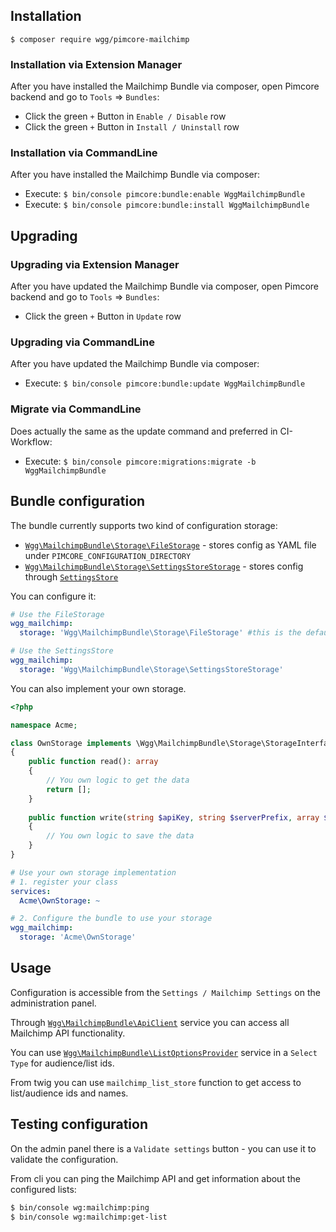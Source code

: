 ## Installation

```shell
$ composer require wgg/pimcore-mailchimp
```

### Installation via Extension Manager

After you have installed the Mailchimp Bundle via composer, open Pimcore backend and go to `Tools` => `Bundles`:

- Click the green `+` Button in `Enable / Disable` row
- Click the green `+` Button in `Install / Uninstall` row

### Installation via CommandLine

After you have installed the Mailchimp Bundle via composer:

- Execute: `$ bin/console pimcore:bundle:enable WggMailchimpBundle`
- Execute: `$ bin/console pimcore:bundle:install WggMailchimpBundle`

## Upgrading

### Upgrading via Extension Manager

After you have updated the Mailchimp Bundle via composer, open Pimcore backend and go to `Tools` => `Bundles`:

- Click the green `+` Button in `Update` row

### Upgrading via CommandLine

After you have updated the Mailchimp Bundle via composer:

- Execute: `$ bin/console pimcore:bundle:update WggMailchimpBundle`

### Migrate via CommandLine

Does actually the same as the update command and preferred in CI-Workflow:

- Execute: `$ bin/console pimcore:migrations:migrate -b WggMailchimpBundle`

## Bundle configuration

The bundle currently supports two kind of configuration storage:

- [`Wgg\MailchimpBundle\Storage\FileStorage`](src/MailchimpBundle/Storage/FileStorage.php) - stores config as YAML file
  under `PIMCORE_CONFIGURATION_DIRECTORY`
- [`Wgg\MailchimpBundle\Storage\SettingsStoreStorage`](src/MailchimpBundle/Storage/SettingsStoreStorage.php) - stores
  config
  through [`SettingsStore`](https://pimcore.com/docs/pimcore/master/Development_Documentation/Development_Tools_and_Details/Settings_Store.html)

You can configure it:

```yaml
# Use the FileStorage
wgg_mailchimp:
  storage: 'Wgg\MailchimpBundle\Storage\FileStorage' #this is the default
```

```yaml
# Use the SettingsStore
wgg_mailchimp:
  storage: 'Wgg\MailchimpBundle\Storage\SettingsStoreStorage'
```

You can also implement your own storage.

```php
<?php

namespace Acme;

class OwnStorage implements \Wgg\MailchimpBundle\Storage\StorageInterface
{
    public function read(): array
    {
        // You own logic to get the data
        return [];
    }
    
    public function write(string $apiKey, string $serverPrefix, array $listIds): void
    {
        // You own logic to save the data
    }
}
```

```yaml
# Use your own storage implementation
# 1. register your class
services:
  Acme\OwnStorage: ~

# 2. Configure the bundle to use your storage
wgg_mailchimp:
  storage: 'Acme\OwnStorage'
```

## Usage

Configuration is accessible from the `Settings / Mailchimp Settings` on the administration panel.

Through [`Wgg\MailchimpBundle\ApiClient`](src/MailchimpBundle/ApiClient.php) service you can access all Mailchimp API
functionality.

You can use [`Wgg\MailchimpBundle\ListOptionsProvider`](src/MailchimpBundle/ListOptionsProvider.php) service in
a `Select Type` for audience/list ids.

From twig you can use `mailchimp_list_store` function to get access to list/audience ids and names.

## Testing configuration

On the admin panel there is a `Validate settings` button - you can use it to validate the configuration.

From cli you can ping the Mailchimp API and get information about the configured lists:

```bash
$ bin/console wg:mailchimp:ping
$ bin/console wg:mailchimp:get-list
```
